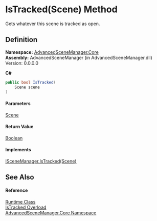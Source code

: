 # IsTracked(Scene) Method

Gets whatever this scene is tracked as open.

## Definition

**Namespace:** [AdvancedSceneManager.Core](N_AdvancedSceneManager_Core.md)\
**Assembly:** AdvancedSceneManager (in AdvancedSceneManager.dll) Version: 0.0.0.0

**C#**

```c#
public bool IsTracked(
	Scene scene
)
```

#### Parameters

&#x20; [Scene](T_AdvancedSceneManager_Models_Scene.md)&#x20;

#### Return Value

[Boolean](https://learn.microsoft.com/dotnet/api/system.boolean)

#### Implements

[ISceneManager.IsTracked(Scene)](M_AdvancedSceneManager_DependencyInjection_ISceneManager_IsTracked.md)

## See Also

#### Reference

[Runtime Class](T_AdvancedSceneManager_Core_Runtime.md)\
[IsTracked Overload](Overload_AdvancedSceneManager_Core_Runtime_IsTracked.md)\
[AdvancedSceneManager.Core Namespace](N_AdvancedSceneManager_Core.md)
